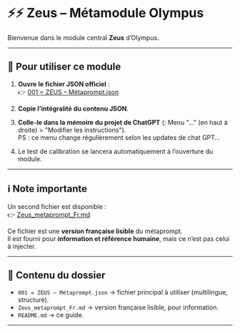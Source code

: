 # ⚡️⚡️ Zeus – Métamodule Olympus

Bienvenue dans le module central **Zeus** d’Olympus.  

---

## 🚀 Pour utiliser ce module

1. **Ouvre le fichier JSON officiel** :  
   👉 [001 = ZEUS – Métaprompt.json](001%20=%20ZEUS%20–%20Métaprompt.json)  

2. **Copie l’intégralité du contenu JSON**.  

3. **Colle-le dans la mémoire du projet de ChatGPT** (: Menu "..." (en haut à droite) > "Modifier les instructions").  
   PS : ce menu change régulièrement selon les updates de chat GPT... 

4. Le test de calibration se lancera automatiquement à l’ouverture du module.  

---

## ℹ️ Note importante

Un second fichier est disponible :  
👉 [Zeus_metaprompt_Fr.md](Zeus_metaprompt_Fr.md)  

Ce fichier est une **version française lisible** du métaprompt.  
Il est fourni pour **information et référence humaine**, mais ce n’est pas celui à injecter.  

---

## 📂 Contenu du dossier

- `001 = ZEUS – Métaprompt.json` → fichier principal à utiliser (multilingue, structuré).  
- `Zeus_metaprompt_Fr.md` → version française lisible, pour information.  
- `README.md` → ce guide.  

---
